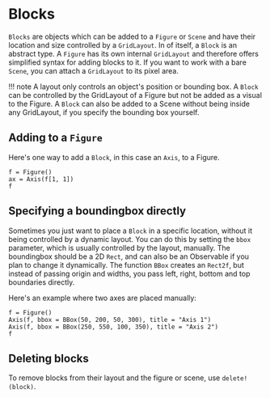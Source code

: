 # Blocks

`Blocks` are objects which can be added to a `Figure` or `Scene` and have their location and size controlled by a `GridLayout`. In of itself, a `Block` is an abstract type.
A `Figure` has its own internal `GridLayout` and therefore offers simplified syntax for adding blocks to it.
If you want to work with a bare `Scene`, you can attach a `GridLayout` to its pixel area.

!!! note
    A layout only controls an object's position or bounding box.
    A `Block` can be controlled by the GridLayout of a Figure but not be added as a visual to the Figure.
    A `Block` can also be added to a Scene without being inside any GridLayout, if you specify the bounding box yourself.

## Adding to a `Figure`

Here's one way to add a `Block`, in this case an `Axis`, to a Figure.

```@figure
f = Figure()
ax = Axis(f[1, 1])
f
```

## Specifying a boundingbox directly

Sometimes you just want to place a `Block` in a specific location, without it being controlled by a dynamic layout.
You can do this by setting the `bbox` parameter, which is usually controlled by the layout, manually.
The boundingbox should be a 2D `Rect`, and can also be an Observable if you plan to change it dynamically.
The function `BBox` creates an `Rect2f`, but instead of passing origin and widths, you pass left, right, bottom and top boundaries directly.

Here's an example where two axes are placed manually:

```@figure
f = Figure()
Axis(f, bbox = BBox(50, 200, 50, 300), title = "Axis 1")
Axis(f, bbox = BBox(250, 550, 100, 350), title = "Axis 2")
f
```

## Deleting blocks

To remove blocks from their layout and the figure or scene, use `delete!(block)`.
